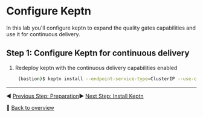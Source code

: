 # Configure Keptn

In this lab you'll configure keptn to expand the quality gates capabilities and use it for continuous delivery.

## Step 1: Configure Keptn for continuous delivery

1. Redeploy keptn with the continuous delivery capabilities enabled

   ```bash
    (bastion)$ keptn install --endpoint-service-type=ClusterIP --use-case=continuous-delivery
    ```

---
:arrow_backward: [Previous Step: Preparation](../Configure_Istion):arrow_forward: [Next Step: Install Keptn](../03_Onboard_Service)

:arrow_up_small: [Back to overview](../)
